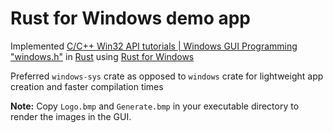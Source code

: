 # Rust for Windows demo app
Implemented [C/C++ Win32 API tutorials | Windows GUI Programming "windows.h"](https://www.youtube.com/playlist?list=PLWzp0Bbyy_3i750dsUj7yq4JrPOIUR_NK) in [Rust](https://www.rust-lang.org/) using [Rust for Windows](https://docs.microsoft.com/en-us/windows/dev-environment/rust/rust-for-windows)

Preferred `windows-sys` crate as opposed to `windows` crate for lightweight app creation and faster compilation times

**Note:** Copy `Logo.bmp` and `Generate.bmp` in your executable directory to render the images in the GUI.